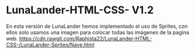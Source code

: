 # LunaLander-HTML-CSS- V1.2

En esta versión de LunaLander hemos implementado el uso de Sprites, con ellos solo usamos una imagen para colocar todas las imágenes de la pagina web.
https://cdn.rawgit.com/Raphista22/LunaLander-HTML-CSS-/LunaLander-Sprites/Nave.html
